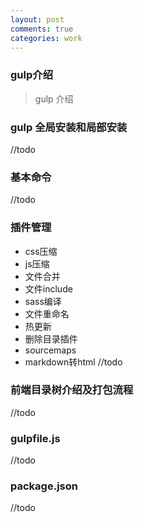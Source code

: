 ```yaml
---
layout: post
comments: true
categories: work
---
```


### gulp介绍
> gulp 介绍

### gulp 全局安装和局部安装
//todo

### 基本命令
//todo

### 插件管理
* css压缩
* js压缩
* 文件合并
* 文件include
* sass编译
* 文件重命名
* 热更新
* 删除目录插件
* sourcemaps
* markdown转html
//todo


### 前端目录树介绍及打包流程
//todo


### gulpfile.js
//todo


### package.json
//todo
